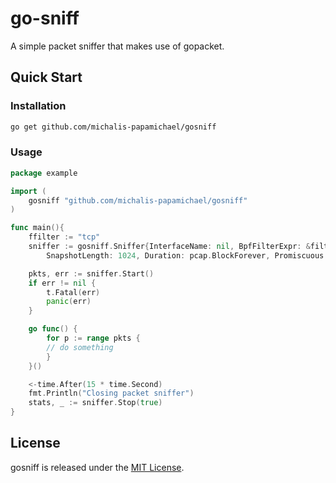 # go-sniff

A simple packet sniffer that makes use of gopacket.

## Quick Start

### Installation
```makefile
go get github.com/michalis-papamichael/gosniff
```
### Usage

```go
package example

import (
	gosniff "github.com/michalis-papamichael/gosniff"
)

func main(){
	ffilter := "tcp"
	sniffer := gosniff.Sniffer{InterfaceName: nil, BpfFilterExpr: &filter,
		SnapshotLength: 1024, Duration: pcap.BlockForever, Promiscuous: false}

	pkts, err := sniffer.Start()
	if err != nil {
		t.Fatal(err)
		panic(err)
	}

	go func() {
		for p := range pkts {
		// do something
		}
	}()

 	<-time.After(15 * time.Second)
 	fmt.Println("Closing packet sniffer")
 	stats, _ := sniffer.Stop(true)
}
```

## License
gosniff is released under the [MIT License](https://github.com/michalis-papamichael/gosniff/blob/main/LICENSE).

